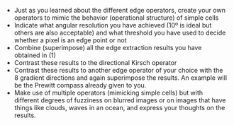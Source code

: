 -	Just as you learned about the different edge operators, create your own operators to mimic the behavior (operational structure) of simple cells 
-	Indicate what angular resolution you have achieved (10º is ideal but others are also acceptable) and what threshold you have used to decide whether a pixel is an edge point or not
-	Combine (superimpose) all the edge extraction results you have obtained in (1)
-	Contrast these results to the directional Kirsch operator
-	Contrast these results to another edge operator of your choice with the 8 gradient directions and again superimpose the results. An example will be the Prewitt compass already given to you.
-	Make use of multiple operators (mimicking simple cells) but with different degrees of fuzziness on blurred images or on images that have things like clouds, waves in an ocean, and express your thoughts on the results.
